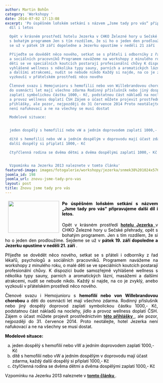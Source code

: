 ```yaml
---
author: Martin Bohůn
category: 'Workshopy '
date: 2014-07-02 17:13:08
excerpt: 'Po úspěšném loňském setkání s názvem „Jsme tady pro vás“ připravujeme další
  díl i letos

  Opět v krásném prostředí hotelu Jezerka v CHKO Železné hory u Sečské přehrady, opět
  s bohatým programem Jen s tím rozdílem, že si ho o jeden den prodloužíme Sejdeme
  se už v pátek 19 září dopoledne a Jezerku opustíme v neděli 21 září

  Přijeďte se dovědět něco nového, setkat se s přáteli i odborníky z řad lékařů, psychologů
  a sociálních pracovníků Programem navážeme na workshopy z minulého roku, o malé
  děti se ve speciálních koutcích postarají profesionální chůvy K dispozici bude samozřejmě
  vyhlášené wellness s několika typy sauny, parních a aromatických lázní, masážemi
  a dalšími atrakcemi, nudit se nebude nikdo Každý si najde, na co je zvyklý, anebo
  vyzkouší v přátelském prostředí něco nového

  Členové svazu i Hemojunioru s hemofilií nebo von Willebrandovou chorobou a děti
  do osmnácti let mají všechno zdarma Rodinný příslušník nebo jiný dospělý doprovod
  zaplatí symbolickou částku 1000,- Kč, podstatnou část nákladů na noclehy, jídlo
  a provoz wellness doplatí ČSH Zájem o účast můžete projevit prostřednictvím této
  přihlášky, ale pozor, nejpozději do 31 července 2014 Proto neotálejte, hotel Jezerka
  není nafukovací a ne na všechny se musí dostat

  Modelové situace:


  jeden dospělý s hemofilií nebo vW a jedním doprovodem zaplatí 1000,- Kč

  dítě s hemofilií nebo vW a jedním dospělým v doprovodu mají účast zdarma, každý
  další dospělý si připlatí 1000,- Kč

  čtyřčlenná rodina se dvěma dětmi a dvěma dospělými zaplatí 1000,- Kč


  Vzpomínku na Jezerku 2013 naleznete v tomto článku'
featured-image: images/fotogalerie/workshopy/jezerka/snmek38%201024x576.jpg
joomla_id: 198
joomla_url: znovu-jsme-tady-pro-vas
layout: post
title: Znovu jsme tady pro vás
---
```


<h4 style="text-align: justify;">
 <img border="0" height="105" src="{{ site.baseurl }}/images/fotogalerie/workshopy/jezerka/snmek38%201024x576.jpg" style="margin-left: 10px; margin-right: 10px; float: left;" width="168"/>
 <span style="color: #000000;">
  Po úspěšném loňském setkání s názvem „Jsme tady pro vás“ připravujeme další díl i letos.
 </span>
</h4>
<p style="text-align: justify;">
 <span style="color: #000000;">
  Opět v krásném prostředí
 </span>
 <strong>
  <a href="http://www.jezerka.cz/" target="_blank" title="Jezerka">
   hotelu Jezerka
  </a>
 </strong>
 <span style="color: #000000;">
  v CHKO Železné hory u Sečské přehrady, opět s bohatým programem. Jen s tím rozdílem, že si ho o jeden den prodloužíme. Sejdeme se už v
  <strong>
   pátek 19. září dopoledne a Jezerku opustíme v neděli 21. září
  </strong>
  .
 </span>
</p>
<p style="text-align: justify;">
 <span style="color: #000000;">
  Přijeďte se dovědět něco nového, setkat se s přáteli i odborníky z řad lékařů, psychologů a sociálních pracovníků. Programem navážeme na workshopy z minulého roku, o malé děti se ve speciálních koutcích postarají profesionální chůvy. K dispozici bude samozřejmě vyhlášené wellness s několika typy sauny, parních a aromatických lázní, masážemi a dalšími atrakcemi, nudit se nebude nikdo. Každý si najde, na co je zvyklý, anebo vyzkouší v přátelském prostředí něco nového.
 </span>
</p>
<p style="text-align: justify;">
 <span style="color: #000000;">
  Členové svazu i Hemojunioru s
  <strong>
   hemofilií nebo von Willebrandovou chorobou
  </strong>
  a děti do osmnácti let mají všechno zdarma. Rodinný příslušník nebo jiný dospělý doprovod zaplatí symbolickou částku 1000,- Kč, podstatnou část nákladů na noclehy, jídlo a provoz wellness doplatí ČSH. Zájem o účast můžete projevit prostřednictvím
 </span>
 <a href="index.php/cs/?option=com_chronoforms&amp;chronoform=Deadline" title="Deadline">
  <strong>
   této přihlášky
  </strong>
 </a>
 ,
 <span style="color: #000000;">
  ale pozor, nejpozději do 31. července 2014. Proto neotálejte, hotel Jezerka není nafukovací a ne na všechny se musí dostat.
 </span>
</p>
<p>
 <strong>
  <span style="color: #000000;">
   Modelové situace:
  </span>
 </strong>
</p>
<ol style="list-style-type: lower-alpha;">
 <li>
  <span style="color: #000000;">
   jeden dospělý s hemofilií nebo vW a jedním doprovodem zaplatí 1000,- Kč
  </span>
 </li>
 <li>
  <span style="color: #000000;">
   dítě s hemofilií nebo vW a jedním dospělým v doprovodu mají účast zdarma, každý další dospělý si připlatí 1000,- Kč
  </span>
 </li>
 <li>
  <span style="color: #000000;">
   čtyřčlenná rodina se dvěma dětmi a dvěma dospělými zaplatí 1000,- Kč
  </span>
 </li>
</ol>
<p>
 <span style="color: #000000;">
  Vzpomínku na Jezerku 2013 naleznete v
 </span>
 <strong>
  <a href="index.php/cs/akce-seznam/14-akce3/174-slunecny-hemofilicky-vikend" title="Jezerka 2013">
   tomto článku
  </a>
 </strong>
 .
</p>
